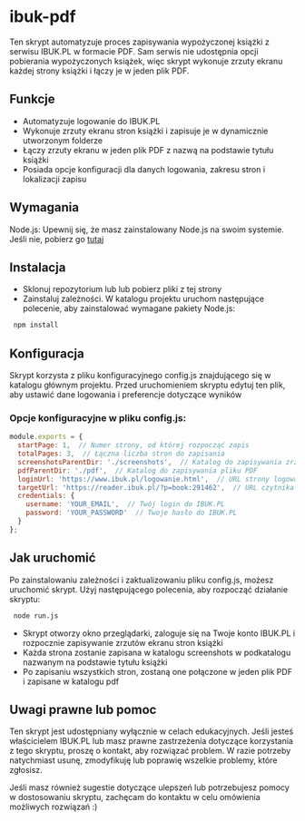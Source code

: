 # ibuk-pdf
Ten skrypt automatyzuje proces zapisywania wypożyczonej książki z serwisu IBUK.PL w formacie PDF. Sam serwis nie udostępnia opcji pobierania wypożyczonych książek, więc skrypt wykonuje zrzuty ekranu każdej strony książki i łączy je w jeden plik PDF.

## Funkcje
- Automatyzuje logowanie do IBUK.PL
- Wykonuje zrzuty ekranu stron książki i zapisuje je w dynamicznie utworzonym folderze
- Łączy zrzuty ekranu w jeden plik PDF z nazwą na podstawie tytułu książki
- Posiada opcje konfiguracji dla danych logowania, zakresu stron i lokalizacji zapisu

## Wymagania
Node.js: Upewnij się, że masz zainstalowany Node.js na swoim systemie. Jeśli nie, pobierz go [tutaj](https://nodejs.org)

## Instalacja
- Sklonuj repozytorium lub lub pobierz pliki z tej strony
- Zainstaluj zależności. W katalogu projektu uruchom następujące polecenie, aby zainstalować wymagane pakiety Node.js:
```bash
 npm install 
```
## Konfiguracja
Skrypt korzysta z pliku konfiguracyjnego config.js znajdującego się w katalogu głównym projektu. Przed uruchomieniem skryptu edytuj ten plik, aby ustawić dane logowania i preferencje dotyczące wyników
### Opcje konfiguracyjne w pliku config.js:
``` javascript
module.exports = {
  startPage: 1,  // Numer strony, od której rozpocząć zapis
  totalPages: 3,  // Łączna liczba stron do zapisania
  screenshotsParentDir: './screenshots',  // Katalog do zapisywania zrzutów ekranu
  pdfParentDir: './pdf',  // Katalog do zapisywania pliku PDF
  loginUrl: 'https://www.ibuk.pl/logowanie.html',  // URL strony logowania IBUK.PL
  targetUrl: 'https://reader.ibuk.pl/?p=book:291462',  // URL czytnika książek
  credentials: {
    username: 'YOUR_EMAIL',  // Twój login do IBUK.PL
    password: 'YOUR_PASSWORD'  // Twoje hasło do IBUK.PL
  }
};
```
## Jak uruchomić
Po zainstalowaniu zależności i zaktualizowaniu pliku config.js, możesz uruchomić skrypt.
Użyj następującego polecenia, aby rozpocząć działanie skryptu:
```bash
 node run.js 
```
- Skrypt otworzy okno przeglądarki, zaloguje się na Twoje konto IBUK.PL i rozpocznie zapisywanie zrzutów ekranu stron książki
- Każda strona zostanie zapisana w katalogu screenshots w podkatalogu nazwanym na podstawie tytułu książki
- Po zapisaniu wszystkich stron, zostaną one połączone w jeden plik PDF i zapisane w katalogu pdf

## Uwagi prawne lub pomoc
Ten skrypt jest udostępniany wyłącznie w celach edukacyjnych. Jeśli jesteś właścicielem IBUK.PL lub masz prawne zastrzeżenia dotyczące korzystania z tego skryptu, proszę o kontakt, aby rozwiązać problem. W razie potrzeby natychmiast usunę, zmodyfikuję lub poprawię wszelkie problemy, które zgłosisz.

Jeśli masz również sugestie dotyczące ulepszeń lub potrzebujesz pomocy w dostosowaniu skryptu, zachęcam do kontaktu w celu omówienia możliwych rozwiązań :)
